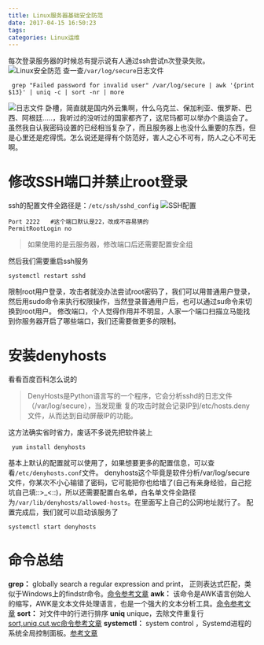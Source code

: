 ```yaml
---
title: Linux服务器基础安全防范
date: 2017-04-15 16:50:23
tags:
categories: Linux运维
---
```


每次登录服务器的时候总有提示说有人通过ssh尝试n次登录失败。
![Linux安全防范](http://img-blog.csdn.net/20170415164214748?watermark/2/text/aHR0cDovL2Jsb2cuY3Nkbi5uZXQvSG9sbW9meQ==/font/5a6L5L2T/fontsize/400/fill/I0JBQkFCMA==/dissolve/70/gravity/SouthEast)
查一查``/var/log/secure``日志文件

```shell
 grep "Failed password for invalid user" /var/log/secure | awk '{print $13}' | uniq -c | sort -nr | more
```
![日志文件](http://img-blog.csdn.net/20170415164324913?watermark/2/text/aHR0cDovL2Jsb2cuY3Nkbi5uZXQvSG9sbW9meQ==/font/5a6L5L2T/fontsize/400/fill/I0JBQkFCMA==/dissolve/70/gravity/SouthEast)
卧槽，简直就是国内外云集啊，什么乌克兰、保加利亚、俄罗斯、巴西、阿根廷.....，我听过的没听过的国家都齐了，这尼玛都可以举办个奥运会了。
虽然我自认我密码设置的已经相当复杂了，而且服务器上也没什么重要的东西，但是心里还是疙得慌。怎么说还是得有个防范好，害人之心不可有，防人之心不可无啊。

# 修改SSH端口并禁止root登录
ssh的配置文件全路径是：``/etc/ssh/sshd_config``
![SSH配置](http://img-blog.csdn.net/20170415164349764?watermark/2/text/aHR0cDovL2Jsb2cuY3Nkbi5uZXQvSG9sbW9meQ==/font/5a6L5L2T/fontsize/400/fill/I0JBQkFCMA==/dissolve/70/gravity/SouthEast)
```shell
Port 2222	#这个端口默认是22，改成不容易猜的
PermitRootLogin no
```
> 如果使用的是云服务器，修改端口后还需要配置安全组

然后我们需要重启ssh服务
```
systemctl restart sshd
```
限制root用户登录，攻击者就没办法尝试root密码了，我们可以用普通用户登录，然后用sudo命令来执行权限操作，当然登录普通用户后，也可以通过su命令来切换到root用户。
修改端口，个人觉得作用并不明显，人家一个端口扫描立马能找到你服务器开启了哪些端口，我们还需要做更多的限制。

# 安装denyhosts
看看百度百科怎么说的
> DenyHosts是Python语言写的一个程序，它会分析sshd的日志文件（/var/log/secure），当发现重 复的攻击时就会记录IP到/etc/hosts.deny文件，从而达到自动屏蔽IP的功能。

这方法确实省时省力，废话不多说先把软件装上
```shell
 yum install denyhosts
```
基本上默认的配置就可以使用了，如果想要更多的配置信息，可以查看``/etc/denyhosts.conf``文件。
denyhosts这个毕竟是软件分析/var/log/secure文件，你某次不小心输错了密码，它可能把你也给墙了(自己有亲身经验，自己挖坑自己填::>_<::)，所以还需要配置白名单，白名单文件全路径为``/var/lib/denyhosts/allowed-hosts``。在里面写上自己的公网地址就行了。
配置完成后，我们就可以启动该服务了
```shell
systemctl start denyhosts
```

# 命令总结
**grep：** globally search a regular expression and print， 正则表达式匹配，类似于Windows上的findstr命令。[命令参考文章](http://www.cnblogs.com/end/archive/2012/02/21/2360965.html)
**awk：** 该命令是AWK语言创始人的缩写，AWK是文本文件处理语言，也是一个强大的文本分析工具。[命令参考文章](http://www.cnblogs.com/ggjucheng/archive/2013/01/13/2858470.html)
**sort：** 对文件中的行进行排序
**uniq**  unique，去除文件重复行
[sort,uniq,cut,wc命令参考文章](http://www.cnblogs.com/ggjucheng/archive/2013/01/13/2858385.html)
**systemctl：** system control ，Systemd进程的系统全局控制面板。[参考文章](http://hufeifei.cn/2017/04/08/CentOS-7-Systemd/index.html)
